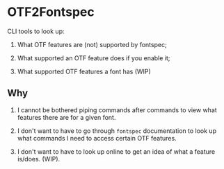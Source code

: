# OTF2Fontspec

CLI tools to look up:

1. What OTF features are (not) supported by fontspec;

2. What supported an OTF feature does if you enable it;

3. What supported OTF features a font has (WIP)

## Why

1. I cannot be bothered piping commands after commands to view what features there are for a given font.

2. I don't want to have to go through `fontspec` documentation to look up what commands I need to access certain OTF features.

3. I don't want to have to look up online to get an idea of what a feature is/does. (WIP).